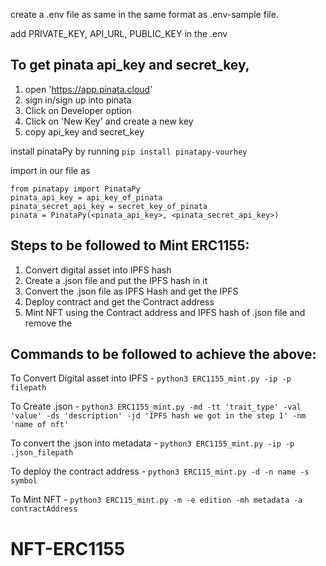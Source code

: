 create a .env file as same in the same format as .env-sample file.

add PRIVATE_KEY, API_URL, PUBLIC_KEY in the .env

## To get pinata api_key and secret_key,
1. open 'https://app.pinata.cloud'
2. sign in/sign up into pinata
3. Click on Developer option
4. Click on 'New Key' and create a new key
5. copy api_key and secret_key

install pinataPy by running `pip install pinatapy-vourhey`

import in our file as 
```
from pinatapy import PinataPy
pinata_api_key = api_key_of_pinata
pinata_secret_api_key = secret_key_of_pinata
pinata = PinataPy(<pinata_api_key>, <pinata_secret_api_key>)
```

## Steps to be followed to Mint ERC1155:
1. Convert digital asset into IPFS hash
2. Create a .json file and put the IPFS hash in it
3. Convert the .json file as IPFS Hash and get the IPFS
4. Deploy contract and get the Contract address
5. Mint NFT using the Contract address and IPFS hash of .json file and remove the 

## Commands to be followed to achieve the above:

To Convert Digital asset into IPFS - `python3 ERC1155_mint.py -ip -p filepath`

To Create .json - `python3 ERC1155_mint.py -md -tt 'trait_type' -val 'value' -ds 'description' -jd 'IPFS hash we got in the step 1' -nm 'name of nft'`

To convert the .json into metadata - `python3 ERC1155_mint.py -ip -p .json_filepath`
					
To deploy the contract address - `python3 ERC115_mint.py -d -n name -s symbol`

To Mint NFT - `python3 ERC115_mint.py -m -e edition -mh metadata -a contractAddress`

# NFT-ERC1155
